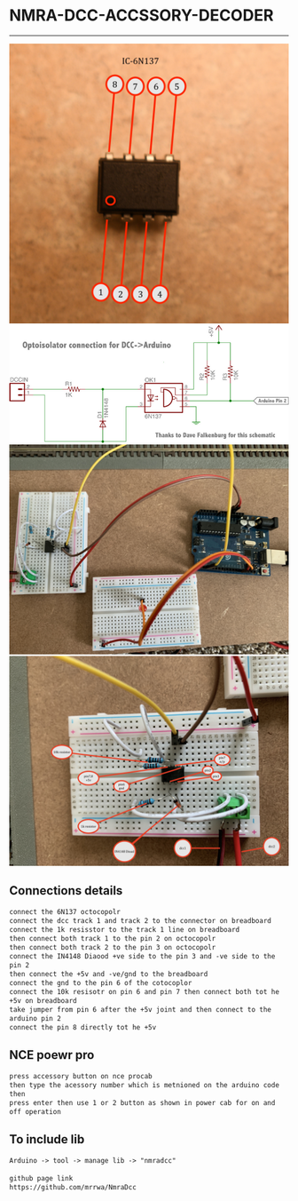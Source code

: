 # NMRA-DCC-ACCSSORY-DECODER

---

![img](https://github.com/adarshkumarsingh83/jmri-cmri/blob/main/APPLICATIONS/Nmra-Dcc-Accssory-Decoder-Basic/image/6N137-octocupler.JPG)
![img](https://github.com/adarshkumarsingh83/jmri-cmri/blob/main/APPLICATIONS/Nmra-Dcc-Accssory-Decoder-Basic/image/dcc-decoder-circuit.png)
![img](https://github.com/adarshkumarsingh83/jmri-cmri/blob/main/APPLICATIONS/Nmra-Dcc-Accssory-Decoder-Basic/image/circuit_connection.JPG)
![img](https://github.com/adarshkumarsingh83/jmri-cmri/blob/main/APPLICATIONS/Nmra-Dcc-Accssory-Decoder-Basic/image/circuits.JPG)

## Connections details 
```
connect the 6N137 octocopolr 
connect the dcc track 1 and track 2 to the connector on breadboard 
connect the 1k resisstor to the track 1 line on breadboard 
then connect both track 1 to the pin 2 on octocopolr 
then connect both track 2 to the pin 3 on octocopolr 
connect the IN4148 Diaood +ve side to the pin 3 and -ve side to the pin 2 
then connect the +5v and -ve/gnd to the breadboard 
connect the gnd to the pin 6 of the cotocoplor 
connect the 10k resisotr on pin 6 and pin 7 then connect both tot he +5v on breadboard 
take jumper from pin 6 after the +5v joint and then connect to the arduino pin 2 
connect the pin 8 directly tot he +5v 

```

## NCE poewr pro 
```
press accessory button on nce procab 
then type the acessory number which is metnioned on the arduino code then 
press enter then use 1 or 2 button as shown in power cab for on and off operation 
```

## To include lib 
```
Arduino -> tool -> manage lib -> "nmradcc"

github page link 
https://github.com/mrrwa/NmraDcc
```